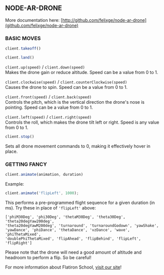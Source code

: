 ## NODE-AR-DRONE
More documentation here: [http://github.com/felixge/node-ar-drone](github.com/felixge/node-ar-drone)

### BASIC MOVES

```javascript
client.takeoff()
```

```javascript
client.land()
```

`client.up(speed)` / `client.down(speed)` <br>
Makes the drone gain or reduce altitude. Speed can be a value from 0 to 1.

`client.clockwise(speed)` / `client.counterClockwise(speed)` <br>
Causes the drone to spin. Speed can be a value from 0 to 1.

`client.front(speed)` / `client.back(speed)` <br>
Controls the pitch, which is the vertical direction the drone's nose is pointing. Speed can be a value from 0 to 1.

`client.left(speed)` / `client.right(speed)` <br>
Controls the roll, which makes the drone tilt left or right. Speed is any value from 0 to 1.

```javascript
client.stop()
```
Sets all drone movement commands to 0, making it effectively hover in place.

### GETTING FANCY

```javascript
client.animate(animation, duration)
```
Example: 
```javascript
client.animate('flipLeft', 1000);
```
This performs a pre-programmed flight sequence for a given duration (in ms). Try these in place of `'flipLeft'` above:
```
['phiM30Deg', 'phi30Deg', 'thetaM30Deg', 'theta30Deg', 'theta20degYaw200deg',
'theta20degYawM200deg', 'turnaround', 'turnaroundGodown', 'yawShake',
'yawDance', 'phiDance', 'thetaDance', 'vzDance', 'wave', 'phiThetaMixed',
'doublePhiThetaMixed', 'flipAhead', 'flipBehind', 'flipLeft', 'flipRight']
```
Please note that the drone will need a good amount of altitude and headroom to perform a flip. So be careful!

For more information about Flatiron School, [visit our site](precollege.flatironschool.com)!
